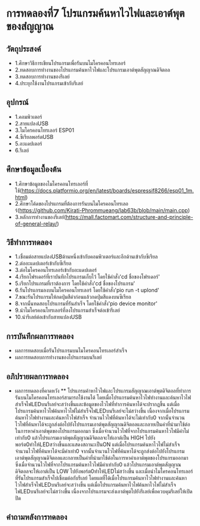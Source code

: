 # การทดลองที่7 โปรแกรมค้นหาไวไฟและเอาต์พุตของสํญญาณ

## วัตถุประสงค์
* 1.ศึกษาวิธีการเขียนโปรแกรมเพื่อรันบนไมโครคอนโทรเลอร์
* 2.ทดสอบการทำงานของโปรแกรมค้นหาไวไฟและโปรแกรมเอาต์พุตสัญญาณดิจิตอล
* 3.ทดสอบการทำงานของรีเลย์
* 4.ประยุกใช้งานโปรแกรมเข้ากับรีเลย์

## อุปกรณ์
* 1.คอมพิวเตอร์
* 2.สายแปลงUSB
* 3.ไมโครคอนโทรเลอร์ ESP01
* 4.ซีเรียลพอร์ตUSB
* 5.อะแดปเตอร์
* 6.รีเลย์


## ศึกษาข้อมูลเบื้องต้น
* 1.ศึกษาข้อมูลของไมโครคอนโทรเลอร์ที่ใช้(https://docs.platformio.org/en/latest/boards/espressif8266/esp01_1m.html)
* 2.ศึกษาโค้ดของโปรแกรมที่ต้องการรันบนไมโครคอนโทรเลอร์(https://github.com/Kirati-Phrommueang/lab63b/blob/main/main.cpp)
* 3.หลักการทำงานของรีเลย์(https://mall.factomart.com/structure-and-principle-of-general-relay/)

## วิธีทำการทดลอง
* 1.เชื่อมต่อสายแปลงUSBด้านหนึ่งเข้ากับคอมพิวเตอร์และอีกด้านเข้ากับซีเรียล
* 2.ต่ออะแดปเตอร์เข้ากับซีเรียล
* 3.ต่อไมโครคอนโทรเลอร์เข้ากับอะแดปเตอร์
* 4.เรียกโฟรเดอร์ที่เราบันทึกโปรแกรมเก็บไว้ โดยใช้คำสั่ง'cd ชื่อของโฟรเดอร์'
* 5.เรียกโปรแกรมที่เราต้องการ โดยใช้คำสั่ง'cd ชื่อของโปรแกรม'
* 6.รันโปรแกรมลงบนไมโครคอนโทรเลอร์ โดยใช้คำสั่ง'pio run -t uplond'
* 7.ขณะรันโปรแกรมให้กดปุ่มสีดำก่อนแล้วกดปุ่มสีแดงบนซีเรียล
* 8.จากนั้นทดสอบโปรแกรมที่รันสำเร็จ โดยใช้คำสั่ง'pio device monitor'
* 9.นำไมโครคอนโทรเลอร์ที่ลงโปรแกรมสำเร็จต่อเข้ารีเลย์
* 10.นำรีเลย์ต่อเข้ากับสายแปลงUSB

## การบันทึกผลการทดลอง
* ผลการทดสอบเมื่อรันโปรแกรมบนไมโครคอนโทรเลอร์สำเร็จ
* ผลการทดสอบการทำงานของโปรแกรมบนรีเลย์
## อภิปรายผลการทดลอง
* ผลการทดลองที่คาดหวัง
 ** โปรแกรมค้าหาไวไฟและโปรแกรมสัญญาณเอาต์พุตดิจิตอลที่ทำการรันบนไมโครคอนโทรเลอร์สามารถใช้งานได้ โดยเมื่อโปรแกรมค้นหาไวไฟทำงานและค้นหาไวไฟสำเร็จไฟLEDบนรีเลย์จะสว่างขึ้นและข้อมูลของไวไฟที่ทำการค้นหาได้จะปรากฎขึ้น แต่เมื่อโปรแกรมค้นหาไวไฟค้นหาไวไฟไม่สำเร็จไฟLEDบนรีเลย์จะไม่สว่างขึ้น เนื่องจากเมื่อโปรแกรมค้นหาไวไฟทำงานและค้นหาไวไฟสำเร็จ จำนวนไวไฟที่ค้นหาได้จะไม่เท่ากับ0 จากนั้นจำนวนไวไฟที่ค้นหาได้จะถูกส่งต่อไปยังโปรแกรมเอาต์พุตสัญญาณดิจิตอลและกลายเป็นค่าที่นำมาใช้ต่อในการหาค่าเอาต์พุตของโปรแกรมออกมา ซึ่งเมื่อจำนวนไวไฟที่จากโปรแกรมค้นหาไวไฟมีค่าไม่เท่ากับ0 แล้วโปรแกรมเอาต์พุตสัญญาณดิจิตอลจะให้เอาต์เป็น HIGH ไปยังพอร์ต0ทำให้LEDสว่างขึ้นและแสดงสถานะเป็นON แต่เมื่อโปรแกรมค้นหาไวไฟไม่สำเร็จ จำนวนไวไฟที่ค้นหาได้จะมีค่าเท่า0 จากนั้นจำนวนไวไฟที่ค้นหาได้จะถูกส่งต่อไปยังโปรแกรมเอาต์พุตสัญญาณดิจิตอลและกลายเป็นค่าที่นำมาใช้ต่อในการหาค่าเอาต์พุตของโปรแกรมออกมา ซึ่งเมื่อจำนวนไวไฟที่จากโปรแกรมค้นหาไวไฟมีค่าเท่ากับ0 แล้วโปรแกรมเอาต์พุตสัญญาณดิจิตอลจะให้เอาต์เป็น LOW ไปยังพอร์ต0ทำให้LEDไม่สว่างขึ้น และเมื่อนำไมโครคอนโทรเลอร์ที่รันโปรแกรมสำเร็จไปเชื่อมต่อกับรีเลย์ โดยผลที่ได้เมื่อโปรแกรมค้นหาไวไฟทำงานและค้นหาไวไฟสำเร็จไฟLEDบนรีเลย์จะสว่างขึ้น แต่เมื่อโปรแกรมค้นหาไวไฟค้นหาไวไฟไม่สำเร็จไฟLEDบนรีเลย์จะไม่สว่างขึ้น เนื่องจากโปรแกรมจะส่งเอาต์พุตไปยังรีเลย์เพื่อควบคุมรีเลย์ให้เปิดปิด
## คำถามหลังการทดลอง
